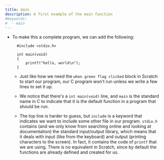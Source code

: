 ```yaml
---
title: main
description: A first example of the main function
#keywords:
#  - main
---
```


* To make this a complete program, we can add the following:

		#include <stdio.h>

		int main(void)
		{
		    printf("hello, world\n");
		}

	* Just like how we need the `when green flag clicked` block in Scratch to start our program, our C program won't run unless we write a few lines to set it up.

	* We notice that there's a `int main(void)` line, and `main` is the standard name in C to indicate that it is the default function in a program that should be run.

	* The top line is harder to guess, but `include` is a keyword that indicates we want to include some other file in our program. `stdio.h` contains (and we only know from searching online and looking at documentation) the standard input/output library, which means that it deals with input (like from the keyboard) and output (printing characters to the screen). In fact, it contains the code of `printf` that we are using. There is no equivalent in Scratch, since by default the functions are already defined and created for us.
